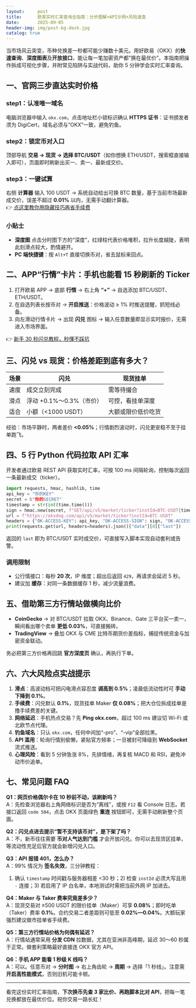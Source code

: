 ```yaml
---
layout:     post
title:      欧易实时汇率查询全指南：分步图解+API示例+风险速查
date:       2025-09-05
header-img: img/post-bg-desk.jpg
catalog: true
---
```


当市场风云突变，币种兑换差一秒都可能少赚数十美元。用好欧易（OKX）的**快速查询**、**深度图表**及**开放接口**，能让每一笔加密资产都“换在最优价”。本指南把操作拆成可视化步骤，并附常见陷阱与实战代码，助你 5 分钟学会实时汇率查询。

## 一、官网三步直达实时价格

### step1：认准唯一域名
电脑浏览器中输入 `okx.com`，点击地址栏小锁标识确认 **HTTPS 证书**：证书颁发者须为 DigiCert，域名必须与“OKX”一致，避免钓鱼。

### step2：锁定币对入口  
顶部导航 **交易 → 现货 → 选择 BTC/USDT**（如你想换 ETH/USDT，搜索框直接输入即可），页面即时刷新出买一、卖一、最新成交价。

### step3：一键试算  
右侧 **计算器** 输入 100 USDT → 系统自动给出可换 BTC 数量，基于当前市场最新成交价，误差不超过 **0.01%** 以内，无需手动翻计算器。  
👉 [点这里教你用隐藏技巧再省手续费](https://okxdog.com/)

### 小贴士
- **深度图** 点击分时图下方的“深度”，红绿柱代表价格堆积，拉升长度越陡，表明此刻滑点较大，酌情避开。
- **PC 端快捷键**：按 `Alt+T` 直接切换币对，省去鼠标来回点。

## 二、APP“行情”卡片：手机也能看 15 秒刷新的 Ticker

1. 打开欧易 APP → 底部 **行情** → 右上角 **“+”** → 自选添加 BTC/USDT、ETH/USDT。
2. 在自选列表长按币对 → **开启推送**：价格波动 ≥ 1% 时推送提醒，抓短线必备。
3. 向左滑动行情卡片 → 出现 **闪兑** 图标 → 输入任意数量即显示实时报价，无需进入市场界面。  

👉 [新手 30 秒闪兑教程，秒懂不踩坑](https://okxdog.com/)

## 三、闪兑 vs 现货：价格差距到底有多大？

| 场景 | 闪兑 | 现货挂单 |
|------|------|----------|
| 速度 | 成交立刻完成 | 需等待撮合 |
| 滑点 | 浮动 +0.1%～0.3%（市价） | 可控，看挂单深度 |
| 适合 | 小额（<1000 USDT） | 大额或限价低价吃货 |

经验：市场平静时，两者差价 **<0.05%**；行情剧烈波动时，闪兑更安稳不至于挂单跑飞。

## 四、5 行 Python 代码拉取 API 汇率

开发者通过欧易 REST API 获取实时汇率，可按 100 ms 间隔轮询，控制每次返回一条最新成交（ticker）。

```python
import requests, hmac, hashlib, time
api_key = "你的KEY"
secret = b"你的SECRET"
timestamp = str(int(time.time()))
sign = hmac.new(secret, f"GET/api/v5/market/ticker?instId=BTC-USDT{timestamp}".encode(), hashlib.sha256).hexdigest()
url = f"https://okxdog.com/api/v5/market/ticker?instId=BTC-USDT"
headers = {"OK-ACCESS-KEY": api_key, "OK-ACCESS-SIGN": sign, "OK-ACCESS-TIMESTAMP": timestamp}
print(requests.get(url, headers=headers).json()["data"][0]["last"])
```
返回的 `last` 即为 BTC/USDT 实时成交价，可直接写入脚本实现自动套利或告警。

### 调用限制
- 公行情接口：每秒 **20 次**，IP 维度；超出后返回 `429`，再请求会延迟 5 秒。
- 建议加 **缓存**：对同一条数据缓存 1 秒，减少流量浪费。

## 五、借助第三方行情站做横向比价

- **CoinGecko** → 对 BTC/USDT 拉取 OKX、Binance、Gate 三平台买一卖一，瞬间看出哪个卖单 **更低 0.03%**，可直接搬砖。
- **TradingView** → 叠加 OKX 与 CME 比特币期货价差指标，捕捉传统资金与加密资金联动。

务必把第三方价格再回跳 **官方深度页** 确认，再执行下单。

## 六、六大风险点实战提示

1. **滑点**：高波动档可把闪电滑点容忍度 **调高到 0.5%**；凌晨低流动性时可 **手动下降到 0.1%**。
2. **手续费**：闪兑默认 **0.1%**，现货挂单 Maker **仅 0.08%**；把大仓位拆成挂单是撸手续费差的关键。
3. **网络延迟**：手机热点交易？先 **Ping okx.com**，超过 100 ms 建议切 Wi-Fi 或北欧节点代理。
4. **钓鱼域名**：只认 `okx.com`，任何中间加“-pro”、“-vip”全部拉黑。
5. **API 滥用**：轮询行情别偷懒，紧贴官方频率；一旦被封可降级到 **WebSocket** 流式推送。
6. **心理风险**：看到 5 分钟急涨 8%，先排情绪，再复核 MACD 和 RSI，避免冲动市价追单。

## 七、常见问题 FAQ

**Q1：网页价格偶尔卡在 10 秒前不动，该刷新吗？**  
A：先检查浏览器右上角网络标识是否为“离线”，或按 `F12` 看 Console 日志。若接口返回 `code 504`，点击 OKX 页面绿色 **重连** 按钮即可，无需手动刷新整个页面。

**Q2：闪兑点进去提示“暂不支持该币对”，是下架了吗？**  
A：不，新币往往需要 **币对人气达到门槛** 才会开放闪兑。你可以去现货区挂单，等流动性充足后官方就会新增闪兑入口。

**Q3：API 报错 401，怎么办？**  
A：99% 情况为 **签名失效**，三分钟教程：  
1) 确认 `timestamp` 时间戳与服务器相差 <30 秒；2) 检查 `instId` 必须大写且用 `-` 连接；3) 若启用了 IP 白名单，本地测试时需把当前外网 IP 加进去。

**Q4：Maker 与 Taker 费率究竟差多少？**  
A：现货交易对 ≥500 USDT 的限价挂单（Maker）可享 **0.08%**；即时吃单（Taker）费率 **0.1%**。合约交易二者差距则可低至 **0.02%—0.04%**。大额玩家强烈建议做市挂单省手续费。

**Q5：第三方行情站价格为何偶有延迟？**  
A：行情站通常采用 **分发 CDN** 拉数据，尤其在亚洲非高峰期，延迟 30～60 秒属于正常。做套利策略最好直接连 OKX 官方 API。

**Q6：手机 APP 能看 1 秒级 K 线吗？**  
A：可以。任意币对 → **分时图** → 右上角齿轮 → **周期** → 选择「1 秒线」。注意需 **开启高性能模式**，否则旧机可能卡顿。

---

看完这份实时汇率指南，**下次换币先查 3 家比价、再跑脚本比对 API**，把每一笔兑换都放在最优价位。祝你交易一路长虹！